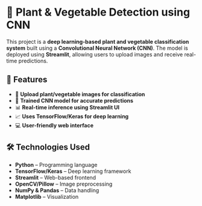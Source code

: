 # 🌱 Plant & Vegetable Detection using CNN  

This project is a **deep learning-based plant and vegetable classification system** built using a **Convolutional Neural Network (CNN)**. The model is deployed using **Streamlit**, allowing users to upload images and receive real-time predictions.

## 🚀 Features
- 📸 **Upload plant/vegetable images for classification**
- 🧠 **Trained CNN model for accurate predictions**
- 📊 **Real-time inference using Streamlit UI**
- 📈 **Uses TensorFlow/Keras for deep learning**
- 💻 **User-friendly web interface**

## 🛠️ Technologies Used
- **Python** – Programming language  
- **TensorFlow/Keras** – Deep learning framework  
- **Streamlit** – Web-based frontend  
- **OpenCV/Pillow** – Image preprocessing  
- **NumPy & Pandas** – Data handling  
- **Matplotlib** – Visualization  

